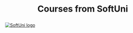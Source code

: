 
# <p align="center"> Courses from SoftUni <p>

<a href="https://softuni.bg/trainings/courses" rel="Courses"> ![SoftUni logo][logo] </a>

[logo]: ![university-default-og](https://github.com/Christian1914/SoftUni-Software-Engineering/assets/105857867/35e61cae-26ad-4492-a3a3-130e240520cc) "Logo Title Text 2"

  

